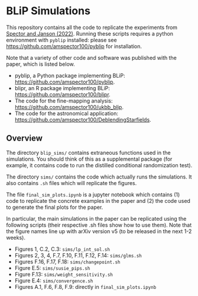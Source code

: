 # BLiP Simulations

This repository contains all the code to replicate the experiments from [Spector and Janson (2022)](https://arxiv.org/pdf/2203.17208.pdf). Running these scripts requires a python environment with ``pyblip`` installed: please see https://github.com/amspector100/pyblip for installation.

Note that a variety of other code and software was published with the paper, which is listed below.

- pyblip, a Python package implementing BLiP: https://github.com/amspector100/pyblip.
- blipr, an R package implementing BLiP: https://github.com/amspector100/blipr.
- The code for the fine-mapping analysis: https://github.com/amspector100/ukbb_blip.
- The code for the astronomical application: https://github.com/amspector100/DeblendingStarfields.

## Overview

The directory ``blip_sims/`` contains extraneous functions used in the simulations. You should think of this as a supplemental package (for example, it contains code to run the distilled conditional randomization test).

The directory ``sims/`` contains the code which actually runs the simulations. It also contains ``.sh`` files which will replicate the figures.

The file ``final_sim_plots.ipynb`` is a jupyter notebook which contains (1) code to replicate the concrete examples in the paper and (2) the code used to generate the final plots for the paper. 

In particular, the main simulations in the paper can be replicated using the following scripts (their respective .sh files show how to use them). Note that the figure names line up with arXiv version v5 (to be released in the next 1-2 weeks).

- Figures 1, C.2, C.3: ``sims/lp_int_sol.sh``
- Figures 2, 3, 4, F.7, F.10, F.11, F.12, F.14: ``sims/glms.sh``
- Figures F.16, F.17, F.18: ``sims/changepoint.sh``
- Figure E.5: ``sims/susie_pips.sh``
- Figure F.13: ``sims/weight_sensitivity.sh``
- Figure E.4: ``sims/convergence.sh``
- Figures A.1, F.6, F.8, F.9: directly in ``final_sim_plots.ipynb``